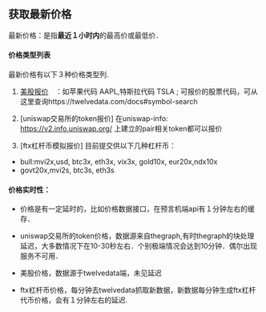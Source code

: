 ## 获取最新价格

最新价格：是指**最近１小时内**的最高价或最低价．

#### 价格类型列表
最新价格有以下３种价格类型列.
1.  [美股报价](stock.md)　：如苹果代码 AAPL,特斯拉代码 TSLA ;
可报价的股票代码，可从这里查询https://twelvedata.com/docs#symbol-search

1.  [uniswap交易所的token报价]
在uniswap-info: https://v2.info.uniswap.org/ 上建立的pair相关token都可以报价
1.  [ftx杠杆币模拟报价]
目前提交供以下几种杠杆币：
- bull:mvi2x,usd, btc3x, eth3x, vix3x, gold10x, eur20x,ndx10x
- govt20x,mvi2s, btc3s, eth3s

#### 价格实时性：
- 价格是有一定延时的，比如价格数据接口，在预言机端api有１分钟左右的缓存．

- uniswap交易所的token价格，数据源来自thegraph,有时thegraph的块处理延迟，大多数情况下在10-30秒左右．个别极端情况会达到10分钟．偶尔出现服务不可用．

- 美股价格，数据源于twelvedata端，未见延迟

- ftx杠杆币价格，每分钟去twelvedata抓取新数据，新数据每分钟生成ftx杠杆代币价格，会有１分钟左右的延迟.


